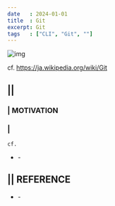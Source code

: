 ```yaml
---
date   : 2024-01-01
title  : Git 
excerpt: Git
tags   : ["CLI", "Git", ""]
---
```


![img](https://upload.wikimedia.org/wikipedia/commons/thumb/e/e0/Git-logo.svg/300px-Git-logo.svg.png)

cf. https://ja.wikipedia.org/wiki/Git

## || 
### | MOTIVATION
### |
`cf.`
- []() - 

## || REFERENCE
- []() -